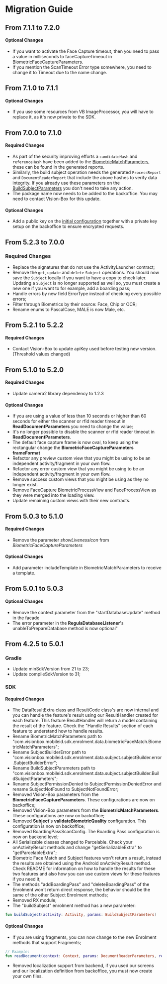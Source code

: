 # Migration Guide

## From 7.1.1 to 7.2.0
#### Optional Changes
- If you want to activate the Face Capture timeout, then you need to pass a value in milliseconds to faceCaptureTimeout in BiometricFaceCaptureParameters.
- If you mention the ScanTimeout Error type somewhere, you need to change it to Timeout due to the name change.

## From 7.1.0 to 7.1.1
#### Optional Changes
- If you use some resources from VB ImageProcessor, you will have to replace it, as it's now private to the SDK.

## From 7.0.0 to 7.1.0
#### Required Changes
- As part of the security improving efforts a `candidateHash` and `referenceHash` have been added to the [BiometricMatchParameters](../Features/BiometricMatch/BiometricMatch_Index.md#initiate-match), these can be found in the generated reports.
- Similarly, the build subject operation needs the generated `ProcessReport` and `DocumentReaderReport` that include the above hashes to verify data integrity. If you already use these parameters on the [BuildSubjectParameters](../Features/SubjectManagement/SubjectManagement_Index.md#subject-operations) you don't need to take any action.
- The package name now needs to be added to the backoffice. You may need to contact Vision-Box for this update.

#### Optional Changes
- Add a public key on the [initial configuration](../index.md#apiconfig) together with a private key setup on the backoffice to ensure encrypted requests.

## From 5.2.3 to 7.0.0
### Required Changes
- Replace the signatures that do not use the ActivityLauncher contract;
- Remove the `get`, `update` and `delete` `Subject` operations. You should now save the `Subject` locally if you want to have a copy to check later. Updating a `Subject` is no longer supported as well so, you must create a new one if you want to for example, add a boarding pass;
- Handle errors by new field ErrorType instead of checking every possible errors;
- Filter through Biometrics by their source: Face, Chip or OCR;
- Rename enums to PascalCase, MALE is now Male, etc.

## From 5.2.1 to 5.2.2
#### Required Changes
- Contact Vision-Box to update apiKey used before testing new version. (Threshold values changed)

## From 5.1.0 to 5.2.0
#### Required Changes
- Update camera2 library dependency to 1.2.3

#### Optional Changes
- If you are using a value of less than 10 seconds or higher than 60 seconds for either the scanner or rfid reader timeout in  **ReadDocumentParameters** you need to change the value;
- It's no longer possible to disable the scanner or rfid reader timeout in  **ReadDocumentParameters**.
- The default face capture frame is now oval, to keep using the rectangular change the **BiometricFaceCaptureParameters frameFormat**
- Refactor any preview custom view that you might be using to be an independent activity/fragment in your own flow.
- Refactor any error custom view that you might be using to be an independent activity/fragment in your own flow.
- Remove success custom views that you might be using as they no longer exist.
- Remove FaceCapture BiometricProcessView and FaceProcessView as they were merged into the loading view.
- Update remaining custom views with their new contracts.

## From 5.0.3 to 5.1.0
#### Required Changes
- Remove the parameter *showLivenessIcon* from *BiometricFaceCaptureParameters*
#### Optional Changes
- Add parameter includeTemplate in BiometricMatchParameters to receive a template.

## From 5.0.1 to 5.0.3
#### Optional Changes
- Remove the context parameter from the "startDatabaseUpdate" method in the facade
- The error parameter in the **RegulaDatabaseListener**'s unableToPrepareDatabase method is now optional"

## From 4.2.5 to 5.0.1
### Gradle
- Update minSdkVersion from 21 to 23;
- Update compileSdkVersion to 31;

### SDK
#### Required Changes
- The DataResultExtra class and ResultCode class's are now internal and you can handle the feature's result using our ResultHandler created for each feature. This feature ResultHandler will return a model containing the result of the feature. Check the "Handle Results" section of each feature to understand how to handle results.
- Rename BiometricMatchParameters path to "com.visionbox.mobileid.sdk.enrolment.data.biometricFaceMatch.BiometricMatchParameters";
- Rename SubjectBuilderError path to "com.visionbox.mobileid.sdk.enrolment.data.subject.subjectBuilder.error.SubjectBuilderError";
- Rename BuildSubjectParameters path to "com.visionbox.mobileid.sdk.enrolment.data.subject.subjectBuilder.BuildSubjectParameters";
- Rename SubjectPermissionDenied to SubjectPermissionDeniedError and rename SubjectNotFound to SubjectNotFoundError;
- Removed Vision-Box parameters from the **BiometricFaceCaptureParameters**. These configurations are now on backoffice;
- Removed Vision-Box parameters from the **BiometricMatchParameters**. These configurations are now on backoffice;
- Removed **Subject**'s **validateBiometricQuality** configuration. This configuration is now on backoffice;
- Removed BoardingPassScanConfig. The Boarding Pass configuration is now on backend level;
- All Serializable classes changed to Parcelable. Check your onActivityResult methods and change "getSerializableExtra" to "getParcelableExtra";
- Biometric Face Match and Subject features won't return a result, instead the results are obtained using the Android onActivityResult method. Check README for information on how to handle the results for these two features and also how you can use custom views for these features if you need it;
- The methods "addBoardingPass" and "deleteBoardingPass" of the Enrolment won't return direct response, the behavior should be the same of the other Subject Enrolment methods;
- Removed RX module;
- The "buildSubject" enrolment method has a new parameter:
```kotlin
fun buildSubject(activity: Activity, params: BuildSubjectParameters)
```
#### Optional Changes
- If you are using fragments, you can now change to the new Enrolment methods that support Fragments;
```kotlin
// Example:
fun readDocument(context: Context, params: DocumentReaderParameters, resultLauncher: ActivityResultLauncher<Intent>)
```
- Removed localization support from backend, if you used our screens and our localization definition from backoffice, you must now create your own files.
